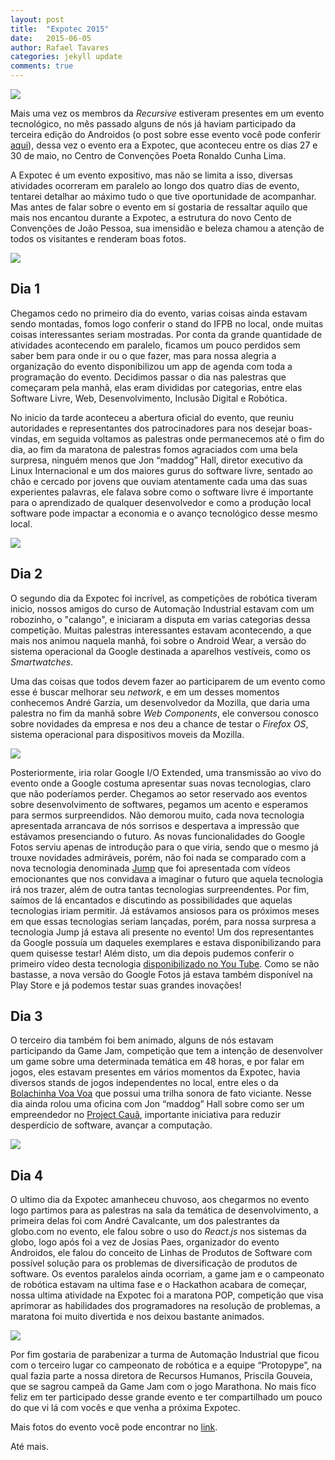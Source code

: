 ```yaml
---
layout: post
title:  "Expotec 2015"
date:   2015-06-05
author: Rafael Tavares
categories: jekyll update
comments: true
---
```

![](https://raw.githubusercontent.com/recursivejr/recursivejr.github.io/master/images/posts/expotec/img-1-expotec.png)

Mais uma vez os membros da *Recursive* estiveram presentes em um evento tecnológico, no mês passado alguns de nós já haviam participado da terceira edição do Androidos (o post sobre esse evento você pode conferir [aqui]), dessa vez o evento era a Expotec, que aconteceu entre os dias 27 e 30 de maio, no Centro de Convenções Poeta Ronaldo Cunha Lima.

A Expotec é um evento expositivo, mas não se limita a isso, diversas atividades ocorreram em paralelo ao longo dos quatro dias de evento, tentarei detalhar ao máximo tudo o que tive oportunidade de acompanhar. Mas antes de falar sobre o evento em si gostaria de ressaltar aquilo que mais nos encantou durante a Expotec, a estrutura do novo Cento de Convenções de João Pessoa, sua imensidão e beleza chamou a atenção de todos os visitantes e renderam boas fotos.

![](https://raw.githubusercontent.com/recursivejr/recursivejr.github.io/master/images/posts/expotec/img-2-expotec.png)

## Dia 1 ##

Chegamos cedo no primeiro dia do evento, varias coisas ainda estavam sendo montadas, fomos logo conferir o stand do IFPB no local, onde muitas coisas interessantes seriam mostradas. Por conta da grande quantidade de atividades acontecendo em paralelo, ficamos um pouco perdidos sem saber bem para onde ir ou o que fazer, mas para nossa alegria a organização do evento disponibilizou um app de agenda com toda a programação do evento. Decidimos passar o dia nas palestras que começaram pela manhã, elas eram divididas por categorias, entre elas Software Livre, Web, Desenvolvimento, Inclusão Digital e Robótica.

No inicio da tarde aconteceu a abertura oficial do evento, que reuniu autoridades e representantes dos patrocinadores para nos desejar boas-vindas, em seguida voltamos as palestras onde permanecemos até o fim do dia, ao fim da maratona de palestras fomos agraciados com uma bela surpresa, ninguém menos que Jon “maddog” Hall, diretor executivo da Linux Internacional e um dos maiores gurus do software livre, sentado ao chão e cercado por jovens que ouviam atentamente cada uma das suas experientes palavras, ele falava sobre como o software livre é importante para o aprendizado de qualquer desenvolvedor e como a produção local software pode impactar a economia e o avanço tecnológico desse mesmo local.


![](https://raw.githubusercontent.com/recursivejr/recursivejr.github.io/master/images/posts/expotec/img-3-expotec.png)

## Dia 2 ##

O segundo dia da Expotec foi incrível, as competições de robótica tiveram inicio, nossos amigos do curso de Automação Industrial estavam com um robozinho, o "calango", e iniciaram a disputa em varias categorias dessa competição. Muitas palestras interessantes estavam acontecendo, a que mais nos animou naquela manhã, foi sobre o Android Wear, a versão do sistema operacional da Google destinada a aparelhos vestíveis, como os *Smartwatches*.


Uma das coisas que todos devem fazer ao participarem de um evento como esse é buscar melhorar seu *network*, e em um desses momentos conhecemos André Garzia, um desenvolvedor da Mozilla, que daria uma palestra no fim da manhã sobre *Web Components*, ele conversou conosco sobre novidades da empresa e nos deu a chance de testar o *Firefox OS*, sistema operacional para dispositivos moveis da Mozilla.

![](https://raw.githubusercontent.com/recursivejr/recursivejr.github.io/master/images/posts/expotec/img-4-expotec.png)

Posteriormente, iria rolar Google I/O Extended, uma transmissão ao vivo do evento onde a Google costuma apresentar suas novas tecnologias, claro que não poderíamos perder. Chegamos ao setor reservado aos eventos sobre desenvolvimento de softwares, pegamos um acento e esperamos para sermos surpreendidos. Não demorou muito, cada nova tecnologia apresentada arrancava de nós sorrisos e despertava a impressão que estávamos presenciando o futuro. As novas funcionalidades do Google Fotos serviu apenas de introdução para o que viria, sendo que o mesmo já trouxe novidades admiráveis, porém, não foi nada se comparado com a nova tecnologia denominada [Jump] que foi apresentada com vídeos emocionantes que nos convidava a imaginar o futuro que aquela tecnologia irá nos trazer, além de outra tantas tecnologias surpreendentes. Por fim, saímos de lá encantados e discutindo as possibilidades que aquelas tecnologias iriam permitir. Já estávamos ansiosos para os próximos meses em que essas tecnologias seriam lançadas, porém, para nossa surpresa a tecnologia Jump já estava ali presente no evento! Um dos representantes da Google possuía um daqueles exemplares e estava disponibilizando para quem quisesse testar! Além disto, um dia depois pudemos conferir o primeiro vídeo desta tecnologia [disponibilizado no You Tube]. Como se não bastasse, a nova versão do Google Fotos já estava também disponível na Play Store e já podemos testar suas grandes inovações!

## Dia 3 ##

O terceiro dia também foi bem animado, alguns de nós estavam participando da Game Jam, competição que tem a intenção de desenvolver um game sobre uma determinada temática em 48 horas, e por falar em jogos, eles estavam presentes em vários momentos da Expotec, havia diversos stands de jogos independentes no local, entre eles o da [Bolachinha Voa Voa] que possui uma trilha sonora de fato viciante. Nesse dia ainda rolou uma oficina com Jon “maddog” Hall sobre como ser um empreendedor no [Project Cauã], importante iniciativa para reduzir desperdício de software, avançar a computação.

![](https://raw.githubusercontent.com/recursivejr/recursivejr.github.io/master/images/posts/expotec/img-5-expotec.png)

## Dia 4 ##

O ultimo dia da Expotec amanheceu chuvoso, aos chegarmos no evento logo partimos para as palestras na sala da temática de desenvolvimento, a primeira delas foi com André Cavalcante, um dos palestrantes da globo.com no evento, ele falou sobre o uso do *React.js* nos sistemas da globo, logo após foi a vez de Josias Paes, organizador do evento Androidos, ele falou do conceito de Linhas de Produtos de Software com possível solução para os problemas de diversificação de produtos de software. Os eventos paralelos ainda ocorriam, a game jam e o campeonato de robótica estavam na ultima fase e o Hackathon acabara de começar, nossa ultima atividade na Expotec foi a maratona POP, competição que visa aprimorar as habilidades dos programadores na resolução de problemas, a maratona foi muito divertida e nos deixou bastante animados.

![](https://raw.githubusercontent.com/recursivejr/recursivejr.github.io/master/images/posts/expotec/img-6-expotec.png)

Por fim gostaria de parabenizar a turma de Automação Industrial que ficou com o terceiro lugar co campeonato de robótica e a equipe “Protopype”, na qual fazia parte a nossa diretora de Recursos Humanos, Priscila Gouveia, que se sagrou campeã da Game Jam com o jogo Marathona. No mais fico feliz em ter participado desse grande evento e ter compartilhado um pouco do que vi lá com vocês e que venha a próxima Expotec.

Mais fotos do evento você pode encontrar no [link].

Até mais.

[aqui]: http://recursivejr.github.io/jekyll/update/2015/05/11/Equipe-Recursive-no-Androidos.html
[Jump]: https://www.google.com/get/cardboard/jump/
[disponibilizado no You Tube]: http://www.tecmundo.com.br/google-i-o-2015/80727-primeiros-videos-usando-tecnologia-jump-youtube-incriveis.htm
[Bolachinha Voa Voa]: http://www.bolachinhavoavoa.com.br/
[Project Cauã]: http://www.projectcaua.org/
[link]: https://www.flickr.com/photos/131860215@N06/
